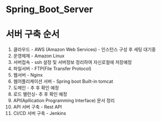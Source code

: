 # Spring_Boot_Server
# 서버 구축 순서
1. 클라우드 - AWS (Amazon Web Services) - 인스턴스 구성 후 세팅 대기중
2. 운영체제 - Amazon Linux 
3. 서버접속 - ssh 설정 및 서버정보 정리하여 자신로컬에 저장예정
4. 파일서버 - FTP(File Transfer Protocol)
5. 웹서버 - Nginx
6. 웹어플리케이션 서버 - Spring boot Built-in tomcat
7. 도메인 - 추 후 확인 예정
8. 로드 밸런싱- 추 후 확인 예정
9. API(Apllication Programming Interface) 문서 정리
10. API 서버 구축 - Rest API
11. CI/CD 서버 구축 - Jenkins
